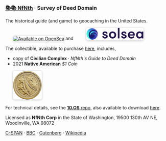 
###  [📚📚 NfNth](https://github.com/nfnth/nfnth) · Survey of **Deed Domain**

The historical guide (and game) to geocaching in the United States.

<a href="https://opensea.io/nfnth" title="Buy on OpenSea" target="_blank"><img style="margin-left:24px; width:220px; border-radius:5px; box-shadow: 0px 1px 6px rgba(0, 0, 0, 0.25);" src="https://storage.googleapis.com/opensea-static/Logomark/Badge%20-%20Available%20On%20-%20Light.png" alt="Available on OpenSea" /></a> and&nbsp;&nbsp;&nbsp;&nbsp;<a href="https://opensea.io/ocurio" title="Buy on SolSea" target="_blank"><img style="margin-left:24px; width:180px; border-radius:5px; box-shadow: 0px 1px 6px rgba(0, 0, 0, 0.25);" src="img/SolSea_Logo.svg" alt="Available on SolSea" /></a>

The collectible, available to purchase [here](https://buy.stripe.com/5kA4hL5NB6Qv7Ty5kk), includes,

- copy of **Civilian Complex** · *NfNth's Guide to Deed Domain*
- 2021 **Native American** *$1 Coin*

<a href="https://buy.stripe.com/5kA4hL5NB6Qv7Ty5kk" target="_blank"><img style="margin-left:24px; width:90px; border-radius:5px; box-shadow: 0px 1px 6px rgba(0, 0, 0, 0.25);" src="img/coin.jpg" alt="Purchase NfNth Collectible" /></a>

For technical details, see the [**10.OS** repo](https://github.com/nfnth/os), also available to download [here](https://github.com/nfnth/os).

Licensed as **NfNth Corp** in the State of Washington, 19500 130th AV NE, Woodinville, WA 98072

[C-SPAN](https://www.c-span.org) · [BBC](http://feeds.bbci.co.uk/news/rss.xml) · [Gutenberg](http://www.gutenberg.org) · [Wikipedia](http://www.wikipedia.org/wiki/Special:Random)
